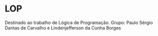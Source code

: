 # LOP
Destinado ao trabalho de Lógica de Programação.
Grupo: Paulo Sérgio Dantas de Carvalho e Lindenjefferson da Cunha Borges
